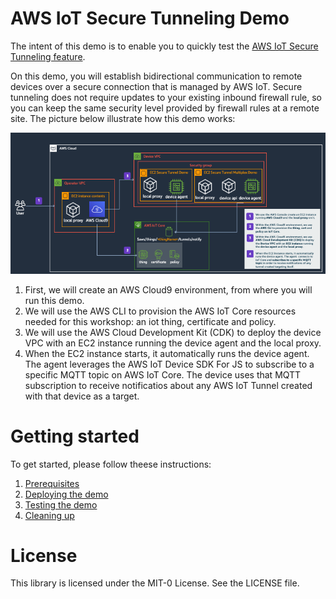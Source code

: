 # AWS IoT Secure Tunneling Demo

The intent of this demo is to enable you to quickly test the [AWS IoT Secure Tunneling feature](https://docs.aws.amazon.com/iot/latest/developerguide/secure-tunneling.html). 

On this demo, you will establish bidirectional communication to remote devices over a secure connection that is managed by AWS IoT. Secure tunneling does not require updates to your existing inbound firewall rule, so you can keep the same security level provided by firewall rules at a remote site. The picture below illustrate how this demo works:

![](https://github.com/aws-samples/iot-secure-tunneling-demo/blob/docs/imgs/demo-overall-arch.png)

1. First, we will create an AWS Cloud9 environment, from where you will run this demo.
2. We will use the AWS CLI to provision the AWS IoT Core resources needed for this workshop: an iot thing, certificate and policy.
3. We will use the AWS Cloud Development Kit (CDK) to deploy the device VPC with an EC2 instance running the device agent and the local proxy.
4. When the EC2 instance starts, it automatically runs the device agent. The agent leverages the AWS IoT Device SDK For JS to subscribe to a specific MQTT topic on AWS IoT Core. The device uses that MQTT subscription to receive notificatios about any AWS IoT Tunnel created with that device as a target.

# Getting started

To get started, please follow theese instructions:

1. [Prerequisites](./docs/prereqs.md)
2. [Deploying the demo](./docs/deploy.md)
3. [Testing the demo](./docs/test.md)
4. [Cleaning up](./docs/cleanup.md)

# License

This library is licensed under the MIT-0 License. See the LICENSE file.

